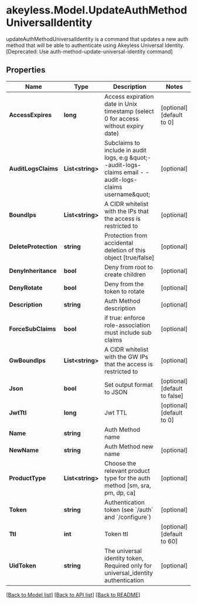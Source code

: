 # akeyless.Model.UpdateAuthMethodUniversalIdentity
updateAuthMethodUniversalIdentity is a command that updates a new auth method that will be able to authenticate using Akeyless Universal Identity. [Deprecated: Use auth-method-update-universal-identity command]

## Properties

Name | Type | Description | Notes
------------ | ------------- | ------------- | -------------
**AccessExpires** | **long** | Access expiration date in Unix timestamp (select 0 for access without expiry date) | [optional] [default to 0]
**AuditLogsClaims** | **List&lt;string&gt;** | Subclaims to include in audit logs, e.g \&quot;- -audit-logs-claims email - -audit-logs-claims username\&quot; | [optional] 
**BoundIps** | **List&lt;string&gt;** | A CIDR whitelist with the IPs that the access is restricted to | [optional] 
**DeleteProtection** | **string** | Protection from accidental deletion of this object [true/false] | [optional] 
**DenyInheritance** | **bool** | Deny from root to create children | [optional] 
**DenyRotate** | **bool** | Deny from the token to rotate | [optional] 
**Description** | **string** | Auth Method description | [optional] 
**ForceSubClaims** | **bool** | if true: enforce role-association must include sub claims | [optional] 
**GwBoundIps** | **List&lt;string&gt;** | A CIDR whitelist with the GW IPs that the access is restricted to | [optional] 
**Json** | **bool** | Set output format to JSON | [optional] [default to false]
**JwtTtl** | **long** | Jwt TTL | [optional] [default to 0]
**Name** | **string** | Auth Method name | 
**NewName** | **string** | Auth Method new name | [optional] 
**ProductType** | **List&lt;string&gt;** | Choose the relevant product type for the auth method [sm, sra, pm, dp, ca] | [optional] 
**Token** | **string** | Authentication token (see &#x60;/auth&#x60; and &#x60;/configure&#x60;) | [optional] 
**Ttl** | **int** | Token ttl | [optional] [default to 60]
**UidToken** | **string** | The universal identity token, Required only for universal_identity authentication | [optional] 

[[Back to Model list]](../README.md#documentation-for-models) [[Back to API list]](../README.md#documentation-for-api-endpoints) [[Back to README]](../README.md)

